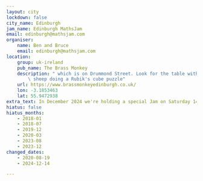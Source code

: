 ```yaml
---
layout: city
lockdown: false
city_name: Edinburgh
jam_name: Edinburgh MathsJam
email: edinburgh@mathsjam.com
organiser:
    name: Ben and Bruce
    email: edinburgh@mathsjam.com
location:
    group: uk-ireland
    pub_name: The Brass Monkey
    description: " which is on Drummond Street. Look for the table with a mathematical\
        \ sheep doing a Rubik's cube puzzle"
    url: https://www.brassmonkeyedinburgh.co.uk/
    lon: -3.1853463
    lat: 55.9472938
extra_text: In December 2024 we're holding a special Jam on Saturday 14th, at <a href="https://www.cullachbrewing.co.uk/">Cullach Brewing Taproom</a> on Princess Street in Perth. From January we'll be back at our usual venue in Edinburgh.
hiatus: false
hiatus_months:
    - 2018-01
    - 2018-07
    - 2019-12
    - 2020-03
    - 2023-08
    - 2023-12
changed_dates:
    - 2020-08-19
    - 2024-12-14

---
```


